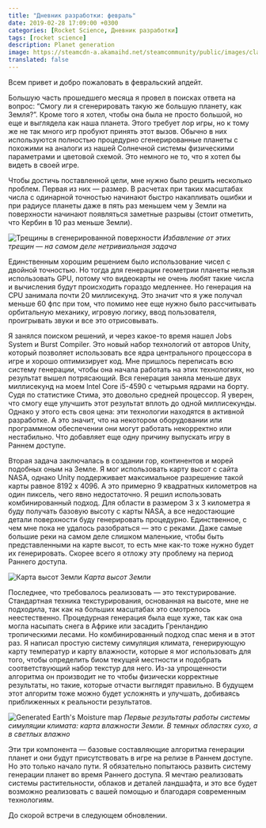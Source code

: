 ```yaml
---
title: "Дневник разработки: февраль"
date: 2019-02-28 17:09:00 +0300
categories: [Rocket Science, Дневник разработки]
tags: [rocket science] 
description: Planet generation
image: https://steamcdn-a.akamaihd.net/steamcommunity/public/images/clans/34094219/0243674f6c7ad289ebd6693251e8c62bac3a0932.png
translated: false
---
```


Всем привет и добро пожаловать в февральский апдейт.

Большую часть прошедшего месяца я провел в поисках ответа на вопрос: “Смогу ли я сгенерировать такую же большую планету, как Земля?”. Кроме того я хотел, чтобы она была не просто большой, но еще и выглядела как наша планета. Этого требует лор игры, но к тому же не так много игр пробуют принять этот вызов. Обычно в них используются полностью процедурно сгенерированные планеты с похожими на аналоги из нашей Солнечной системы физическими параметрами и цветовой схемой. Это немного не то, что я хотел бы видеть в своей игре.

Чтобы достичь поставленной цели, мне нужно было решить несколько проблем. Первая из них — размер. В расчетах при таких масштабах числа с одинарной точностью начинают быстро накапливать ошибки и при радиусе планеты даже в пять раз меньшем чем у Земли на поверхности начинают появляться заметные разрывы (стоит отметить, что Кербин в 10 раз меньше Земли).

![Трещины в сгенерированной поверхности](https://steamcdn-a.akamaihd.net/steamcommunity/public/images/clans/34094219/5a055b0f3bd086e788fb2030e1cb1f701672c7ea.png)
_Избавление от этих трещин — на самом деле нетривиальная задача_

Единственным хорошим решением было использование чисел с двойной точностью. Но тогда для генерации геометрии планеты нельзя использовать GPU, потому что видеокарты не очень любят такие числа и вычисления будут происходить гораздо медленнее. Но генерация на CPU занимала почти 20 миллисекунд. Это значит что я уже получал меньше 60 фпс при том, что помимо нее еще нужно было рассчитывать орбитальную механику, игровую логику, ввод пользователя, проигрывать звуки и все это отрисовывать.

Я занялся поиском решений, и через какое-то время нашел Jobs System и Burst Compiler. Это новый набор технологий от авторов Unity, который позволяет использовать все ядра центрального процессора в игре и хорошо оптимизирует код. Мне пришлось переписать всю систему генерации, чтобы она начала работать на этих технологиях, но результат вышел потрясающий. Вся генерация заняла меньше двух миллисекунд на моем Intel Core i5-4590 с четырьмя ядрами на борту. Судя по статистике Стима, это довольно средней процессор. Я уверен, что смогу еще улучшить этот результат вплоть до одной миллисекунды. Однако у этого есть своя цена: эти технологии находятся в активной разработке. А это значит, что на некотором оборудовании или программном обеспечении они могут работать некорректно или нестабильно. Что добавляет еще одну причину выпускать игру в Раннем доступе.

Вторая задача заключалась в создании гор, континентов и морей подобных оным на Земле. Я мог использовать карту высот с сайта NASA, однако Unity поддерживает максимальное разрешение такой карты равное 8192 x 4096. А это примерно 9 квадратных километров на один пиксель, чего явно недостаточно. Я решил использовать комбинированный подход. Для области в размером 3 x 3 километра я буду получать базовую высоту с карты NASA, а все недостающие детали поверхности буду генерировать процедурно. Единственное, с чем мне пока не удалось разобраться — это с реками. Даже самые большие реки на самом деле слишком маленькие, чтобы быть представленными на карте высот, то есть мне как-то тоже нужно будет их генерировать. Скорее всего я отложу эту проблему на период Раннего доступа.

![Карта высот Земли](https://steamcdn-a.akamaihd.net/steamcommunity/public/images/clans/34094219/9c629acd1c8f66924a508626055b5f940c128602.png)
_Карта высот Земли_

Последнее, что требовалось реализовать — это текстурирование. Стандартная техника текстурирования, основанная на высоте, мне не подходила, так как на больших масштабах это смотрелось неестественно. Процедурная генерация была еще хуже, так как она могла насыпать снега в Африке или засадить Гренландию тропическими лесами. Но комбинированный подход спас меня и в этот раз. Я написал простую систему симуляция климата, генерирующую карту температур и карту влажности, которые я мог использовать для того, чтобы определить биом текущей местности и подобрать соответствующий набор текстур для него. Из-за упрощенности алгоритма он производит не то чтобы физически корректные результаты, но такие, которые отчасти выглядят правильно. В будущем этот алгоритм тоже можно будет усложнять и улучшать, добиваясь приближенных к реальности результатов.

![Generated Earth's Moisture map](https://steamcdn-a.akamaihd.net/steamcommunity/public/images/clans/34094219/e7a1326f910b6d926269eae9b08d6e3ffe1d3dea.png)
_Первые результаты работы системы симуляции климата: карта влажности Земли. В темных областях сухо, а в светлых влажно_

Эти три компонента — базовые составляющие алгоритма генерации планет и они будут присутствовать в игре на релизе в Раннем доступе. Но это только начало пути. Я обязательно попытаюсь развить систему генерации планет во время Раннего доступа. Я мечтаю реализовать системы растительности, облаков и деталей ландшафта, и это все будет возможно реализовать с вашей помощью и благодаря современным технологиям.

До скорой встречи в следующем обновлении.
